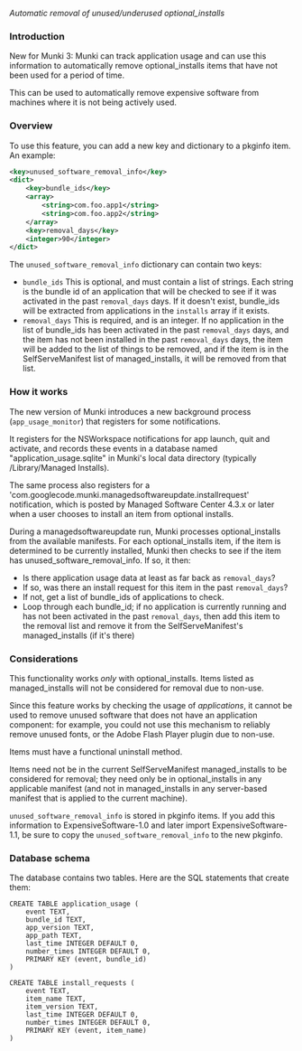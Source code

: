 _Automatic removal of unused/underused optional\_installs_

### Introduction

New for Munki 3: Munki can track application usage and can use this information to automatically remove optional_installs items that have not been used for a period of time.

This can be used to automatically remove expensive software from machines where it is not being actively used.


### Overview

To use this feature, you can add a new key and dictionary to a pkginfo item. An example:

```xml
<key>unused_software_removal_info</key>
<dict>
    <key>bundle_ids</key>
    <array>
        <string>com.foo.app1</string>
        <string>com.foo.app2</string>
    </array>
    <key>removal_days</key>
    <integer>90</integer>
</dict>
```

The `unused_software_removal_info` dictionary can contain two keys:

* `bundle_ids` This is optional, and must contain a list of strings. Each string is the bundle id of an application that will be checked to see if it was activated in the past `removal_days` days. If it doesn't exist, bundle_ids will be extracted from applications in the `installs` array if it exists.
* `removal_days` This is required, and is an integer. If no application in the list of bundle_ids has been activated in the past `removal_days` days, and the item has not been installed in the past `removal_days` days, the item will be added to the list of things to be removed, and if the item is in the SelfServeManifest list of managed_installs, it will be removed from that list.


### How it works

The new version of Munki introduces a new background process (`app_usage_monitor`) that registers for some notifications.

It registers for the NSWorkspace notifications for app launch, quit and activate, and records these events in a database named "application_usage.sqlite" in Munki's local data directory (typically /Library/Managed Installs).

The same process also registers for a 'com.googlecode.munki.managedsoftwareupdate.installrequest' notification, which is posted by Managed Software Center 4.3.x or later when a user chooses to install an item from optional installs.

During a managedsoftwareupdate run, Munki processes optional\_installs from the available manifests. For each optional\_installs item, if the item is determined to be currently installed, Munki then checks to see if the item has unused\_software\_removal_info. If so, it then:

* Is there application usage data at least as far back as `removal_days`?
* If so, was there an install request for this item in the past `removal_days`?
* If not, get a list of bundle_ids of applications to check.
* Loop through each bundle_id; if no application is currently running and has not been activated in the past `removal_days`, then add this item to the removal list and remove it from the SelfServeManifest's managed_installs (if it's there)


### Considerations

This functionality works _only_ with optional\_installs. Items listed as managed\_installs will not be considered for removal due to non-use.

Since this feature works by checking the usage of _applications_, it cannot be used to remove unused software that does not have an application component: for example, you could not use this mechanism to reliably remove unused fonts, or the Adobe Flash Player plugin due to non-use.

Items must have a functional uninstall method.

Items need not be in the current SelfServeManifest managed\_installs to be considered for removal; they need only be in optional_installs in any applicable manifest (and not in managed_installs in any server-based manifest that is applied to the current machine).

`unused_software_removal_info` is stored in pkginfo items. If you add this information to ExpensiveSoftware-1.0 and later import ExpensiveSoftware-1.1, be sure to copy the `unused_software_removal_info` to the new pkginfo.


### Database schema

The database contains two tables. Here are the SQL statements that create them:
``` 
CREATE TABLE application_usage (
    event TEXT,
    bundle_id TEXT,
    app_version TEXT,
    app_path TEXT,
    last_time INTEGER DEFAULT 0,
    number_times INTEGER DEFAULT 0,
    PRIMARY KEY (event, bundle_id)
)

CREATE TABLE install_requests (
    event TEXT,
    item_name TEXT,
    item_version TEXT,
    last_time INTEGER DEFAULT 0,
    number_times INTEGER DEFAULT 0,
    PRIMARY KEY (event, item_name)
)
```